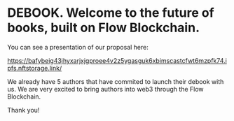 # DEBOOK. Welcome to the future of books, built on Flow Blockchain.

You can see a presentation of our proposal here:

https://bafybeig43jhyxarjxjgproee4v2z5ygasguk6xbimscastcfwt6mzpfk74.ipfs.nftstorage.link/

We already have 5 authors that have commited to launch their debook with us. We are very excited to bring authors into web3 through the Flow Blockchain.

Thank you!
